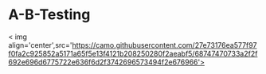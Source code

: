 # A-B-Testing
< img align='center',src='https://camo.githubusercontent.com/27e73176ea577f97f0fa2c925852a5171a65f5e13f4121b208250280f2aeabf5/68747470733a2f2f692e696d6775722e636f6d2f3742696573494f2e676966'>
 
